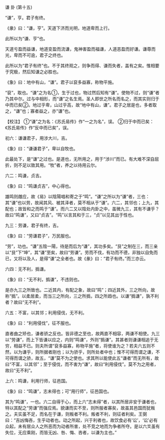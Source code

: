 谦 卦 (第十五)

“谦”，亨。君子有终。

《彖》曰：“谦，亨”。天道下济而光明，地道卑而上行。

此所以为“谦、亨”也。

天道亏盈而益谦，地道变盈而流谦，鬼神害盈而福谦，人道恶盈而好谦。谦尊而光，卑而不可逾，君子之终也。

此所以为“君子有终”也。不于其终观之，则争而得、谦而失者，盖有之矣。惟相要于究极，然后知谦之必胜也。

《象》曰：地中有山，“谦”。君子以裒多益寡，称物平施。

“裒”，取也。“谦”之为名①，生于过也，物过然后知有“谦”。使物不过，则“谦”者乃其中尔。过与中相形，而“谦”之名生焉。圣人即世之所名而名之，而其实则归于中而已矣②。地过乎卑，山过乎高，故“地中有山，谦”。君子之居是也，多者取之，“谦”也；寡者益之，亦“谦”也。

【校注】 ①“谦”之为名：《苏氏易传》作“一之为名”，误。 ②归于中而已矣：《苏氏易传》作“反中而已矣”，误。

初六：谦谦君子，用涉大川，吉。

《象》曰：“谦谦君子”，卑以自牧也。

此最处下，是“谦”之过也。是道也，无所用之，用于“涉川”而已。有大难不深自屈折，则不足以致其用。“牧”者，养之以待用云尔。

六二：鸣谦，贞吉。

《象》曰：“鸣谦贞吉”，中心得也。

雄鸣则雌应，故《易》以陰陽唱和寄之于“鸣”。“谦”之所以为“谦”者，三也：其“谦”也以劳，故闻其风、被其泽者，莫不相从于“谦”。六二，其邻也；上九，其配也；故皆和之而鸣于“谦”。而六二又以陰处内卦之中，虽微九三，其有不谦乎？故曰“鸣谦”，又曰“贞吉”。“鸣”以言其和于三，“贞”以见其出于性也。

九三：劳谦，君子有终，吉。

《象》曰：“劳谦君子”，万民服也。

“劳”，功也。“谦”五陰一陽，待是而后为“谦”，其功多矣。“艮”之制在三，而三亲以“艮”下“坤”，其“谦”至矣，故曰“劳谦”。劳而不伐，有功而不德，非独以自免而已，又将以及人，是得“谦”之全者也。故《彖》曰：“君子有终。”而三亦云。

六四：无不利，撝谦。

《象》曰：“无不利，撝谦”，不违则也。

是亦九三之所致也。二近其内，有配之象，故曰“鸣”；四近其外，三之所向，故称“撝”。以柔居柔，而当三之所向，三之所撝，四之所趋也。以谦“撝谦”，孰不利者？故曰“无不利”。

六五：不富，以其邻；利用侵伐，无不利。

《象》曰：“利用侵伐”，征不服也。

直者曲之矫也，谦者骄之反也。皆非德之至也，故两直不相容，两谦不相使。九三以“劳谦”，而上下皆谦以应之，内则“鸣谦”，外则“撝谦”。其甚者则谦谦相追于无穷，相益不已。则夫所谓“裒多益寡，称物平施”者，将使谁为之？若夫六五则不然，以为谦乎，则所据者刚也；以为骄乎，则所处者中也；惟不可得而谓之谦，不可得而谓之骄，故五，“谦”莫不为之使也。求其所以能使此五“谦者”而无所有，故曰“不富，以其邻”；至于侵伐，而不害为“谦”，故曰“利用侵伐”。莫不为之用者，故曰“无不利”。

上六：鸣谦，利用行师，征邑国。

《象》曰：“鸣谦”，志未得也；可“用行师”，征邑国也。

其为“鸣谦”，一也。六二自得于心，而上六“志未得”者，以其所居非安于谦者也，特以其配之“劳谦”而强应焉。貌谦而实不至，则所服者寡矣，故虽其邑国而犹叛之。夫实虽不足，而名在于谦，则叛者不利。叛者不利，则征者利矣。王弼曰：“吉凶悔吝，生乎动者也。动之所起，兴于利者也，故饮食必有‘讼’，‘讼’必有众起，未有居众人之所恶而为动者所害，处不竞之地而为争者所夺。是以六爻虽有失位，无应乘刚，而皆无凶、咎、悔、吝者，以谦为主也。”

